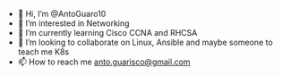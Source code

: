 - 👋 Hi, I’m @AntoGuaro10
- 👀 I’m interested in Networking
- 🌱 I’m currently learning Cisco CCNA and RHCSA
- 💞️ I’m looking to collaborate on Linux, Ansible and maybe someone to teach me K8s
- 📫 How to reach me anto.guarisco@gmail.com

<!---
AntoGuaro10/AntoGuaro10 is a ✨ special ✨ repository because its `README.md` (this file) appears on your GitHub profile.
You can click the Preview link to take a look at your changes.
--->
